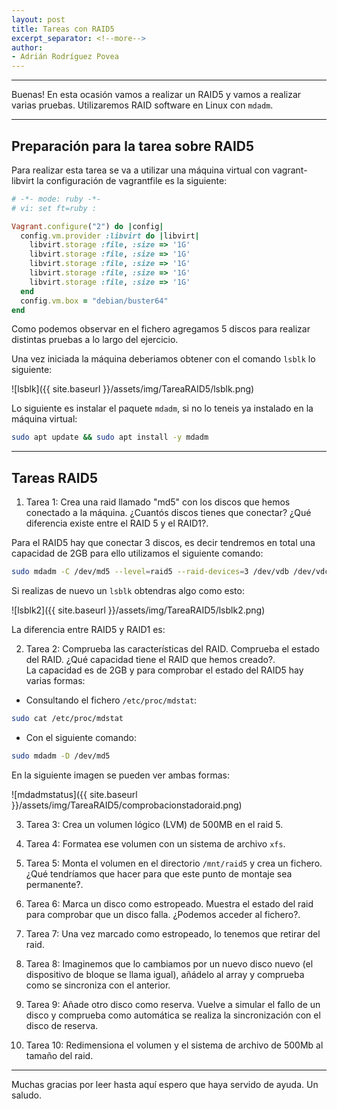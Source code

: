 ```yaml
---
layout: post
title: Tareas con RAID5
excerpt_separator: <!--more-->
author:
- Adrián Rodríguez Povea
---
```


***

Buenas! En esta ocasión vamos a realizar un RAID5 y vamos a realizar varias pruebas. Utilizaremos RAID software en Linux con `mdadm`.

***

<!--more-->

## Preparación para la tarea sobre RAID5

Para realizar esta tarea se va a utilizar una máquina virtual con vagrant-libvirt la configuración de vagrantfile es la siguiente:

```ruby
# -*- mode: ruby -*-
# vi: set ft=ruby :

Vagrant.configure("2") do |config|
  config.vm.provider :libvirt do |libvirt|
    libvirt.storage :file, :size => '1G'
    libvirt.storage :file, :size => '1G'
    libvirt.storage :file, :size => '1G'
    libvirt.storage :file, :size => '1G'
    libvirt.storage :file, :size => '1G'
  end
  config.vm.box = "debian/buster64"
end
```

Como podemos observar en el fichero agregamos 5 discos para realizar distintas pruebas a lo largo del ejercicio.

Una vez iniciada la máquina deberiamos obtener con el comando `lsblk` lo siguiente:

![lsblk]({{ site.baseurl }}/assets/img/TareaRAID5/lsblk.png)  

Lo siguiente es instalar el paquete `mdadm`, si no lo teneis ya instalado en la máquina virtual:

```bash
sudo apt update && sudo apt install -y mdadm
```

***

## Tareas RAID5

1. Tarea 1: Crea una raid llamado "md5" con los discos que hemos conectado a la máquina. ¿Cuantós discos tienes que conectar? ¿Qué diferencia existe entre el RAID 5 y el RAID1?.    

Para el RAID5 hay que conectar 3 discos, es decir tendremos en total una capacidad de 2GB para ello utilizamos el siguiente comando:

```bash
sudo mdadm -C /dev/md5 --level=raid5 --raid-devices=3 /dev/vdb /dev/vdc /dev/vdd
```
Si realizas de nuevo un `lsblk` obtendras algo como esto:

![lsblk2]({{ site.baseurl }}/assets/img/TareaRAID5/lsblk2.png)

La diferencia entre RAID5 y RAID1 es:

2. Tarea 2: Comprueba las características del RAID. Comprueba el estado del RAID. ¿Qué capacidad tiene el RAID que hemos creado?.  
La capacidad es de 2GB y para comprobar el estado del RAID5 hay varias formas: 

- Consultando el fichero `/etc/proc/mdstat`:

```bash
sudo cat /etc/proc/mdstat
```

- Con el siguiente comando:

```bash
sudo mdadm -D /dev/md5
```

En la siguiente imagen se pueden ver ambas formas:

![mdadmstatus]({{ site.baseurl }}/assets/img/TareaRAID5/comprobacionstadoraid.png)

3. Tarea 3: Crea un volumen lógico (LVM) de 500MB en el raid 5.    

4. Tarea 4: Formatea ese volumen con un sistema de archivo `xfs`.    

5. Tarea 5: Monta el volumen en el directorio `/mnt/raid5` y crea un fichero. ¿Qué tendríamos que hacer para que este punto de montaje sea permanente?.    

6. Tarea 6: Marca un disco como estropeado. Muestra el estado del raid para comprobar que un disco falla. ¿Podemos acceder al fichero?.    

7. Tarea 7: Una vez marcado como estropeado, lo tenemos que retirar del raid.    

8. Tarea 8: Imaginemos que lo cambiamos por un nuevo disco nuevo (el dispositivo de bloque se llama igual), añádelo al array y 
comprueba como se sincroniza con el anterior.    

9. Tarea 9: Añade otro disco como reserva. Vuelve a simular el fallo de un disco y comprueba como automática se realiza la sincronización con el disco de reserva.    

10. Tarea 10: Redimensiona el volumen y el sistema de archivo de 500Mb al tamaño del raid.    

***
    
Muchas gracias por leer hasta aquí espero que haya servido de ayuda. Un saludo.    
